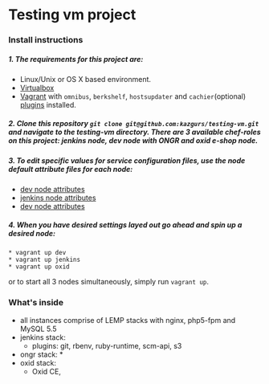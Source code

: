 # Testing vm project

### Install instructions
##### 1. The requirements for this project are:
* Linux/Unix or OS X based environment.
* [Virtualbox](https://www.virtualbox.org/wiki/Downloads)
* [Vagrant](https://www.vagrantup.com/downloads.html) with `omnibus`, `berkshelf`, `hostsupdater` and `cachier`(optional) [plugins](http://docs.vagrantup.com/v2/plugins/usage.html) installed. 
         
##### 2. Clone this repository `git clone git@github.com:kazgurs/testing-vm.git` and navigate to the testing-vm directory. There are 3 available chef-roles on this project: jenkins node, dev node with ONGR and oxid e-shop node. 

##### 3. To edit specific values for service configuration files, use the node default attribute files for each node:
* [dev node attributes](cookbooks/dev/attributes/default.rb)
* [jenkins node attributes](cookbooks/myjenkins/attributes/default.rb)
* [dev node attributes](cookbooks/oxideshop/attributes/default.rb)

##### 4. When you have desired settings layed out go ahead and spin up a desired node:
```
* vagrant up dev
* vagrant up jenkins
* vagrant up oxid
```
or to start all 3 nodes simultaneously, simply run `vagrant up`. 
### What's inside

* all instances comprise of LEMP stacks with nginx, php5-fpm and MySQL 5.5
* jenkins stack:
    * plugins: git, rbenv, ruby-runtime, scm-api, s3
* ongr stack:
    * 
* oxid stack:
    * Oxid CE, 
